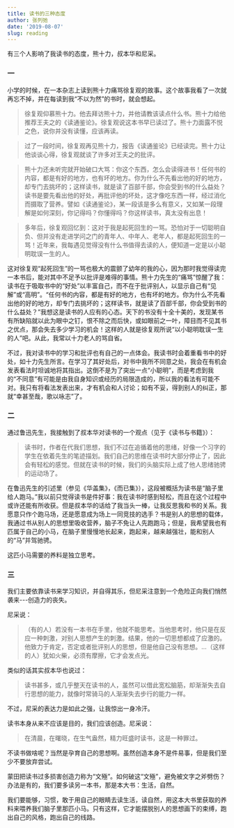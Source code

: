```yaml
---
title: 读书的三种态度
author: 张列弛
date: '2019-08-07'
slug: reading
--- 
```

有三个人影响了我读书的态度，熊十力，叔本华和尼采。  

### 一

小学的时候，在一本杂志上读到熊十力痛骂徐复观的故事。这个故事我看了一次就再忘不掉，并在每读到我“不以为然”的书时，就会想起。  

> 徐复观仰慕熊十力。他去拜访熊十力，并他请教该读点什么书。熊十力给他推荐王夫之的《读通鉴论》。徐复观说这本书早已读过了。熊十力面露不悦之色，说你并没有读懂，应该再读。  

> 过了一段时间，徐复观再见熊十力，报告《读通鉴论》已经读完。熊十力让他谈谈心得，徐复观就谈了许多对王夫之的批评。 

> 熊十力还未听完就开始破口大骂：你这个东西，怎么会读得进书！任何书的内容，都是有好的地方，也有坏的地方。你为什么不先看出他的好的地方，却专门去挑坏的；这样读书，就是读了百部千部，你会受到书的什么益处？读书是要先看出他的好处，再批评他的坏处，这才像吃东西一样，经过消化而摄取了营养。譬如《读通鉴论》，某一段该是多么有意义，又如某一段理解是如何深刻，你记得吗？你懂得吗？你这样读书，真太没有出息！   

> 多年后，徐复观回忆到：这对于我是起死回生的一骂。恐怕对于一切聪明自负、但并没有走进学问之门的青年人、中年人、老年人，都是起死回生的一骂！近年来，我每遇见觉得没有什么书值得去读的人，便知道一定是以小聪明耽误一生的人。

这对徐复观“起死回生”的一骂也极大的震颤了幼年的我的心，因为那时我觉得读完一本书后，能对其中不足予以批评是难得的事情。熊十力先生的“痛骂”惊醒了我：读书在于吸取书中的“好处”以丰富自己，而不在于批评别人，以显示自己有“见解”或“高明”。“任何书的内容，都是有好的地方，也有坏的地方。你为什么不先看出他的好的地方，却专门去挑坏的；这样读书，就是读了百部千部，你会受到书的什么益处？”我想这是读书的人应有的心态。天下的书没有十全十美的，发现某书有所缺陷就以此为眼中之钉，恨不除之而后快，或如眼前之一叶，障目而不见其书之优点，那会失去多少学习的机会！这样的人就是徐复观所说“以小聪明耽误一生的人”吧。从此，我常以十力老人的骂自省。   

不过，我对读书中的学习和批评也有自己的一点体会。我读书时会着重看书中的好处，如十力先生所言。在学习了其好处后，对书中我所不同意之处，我会在有机会发表看法时坦诚地将其指出。这倒不是为了突出一点“小聪明”，而是考虑到我的“不同意”有可能是由我自身知识或经历的局限造成的，所以我的看法有可能不对。我只有将看法发表出来，才有机会和人讨论；如有不妥，得到别人的纠正，那就“幸甚至哉，歌以咏志”了。

### 二 

通过鲁迅先生，我接触到了叔本华对读书的一个观点（见于《读书与书籍》）： 

> 读书时，作者在代我们思想，我们不过在追循着他的思绪，好像一个习字的学生在依着先生的笔迹描划。我们自己的思维在读书时大部分停止了，因此会有轻松的感觉。但就在读书的时候，我们的头脑实际上成了他人思绪驰骋的运动场了。 

在鲁迅先生的引述里（参见《华盖集》，《而已集》），这段被概括为读书是“脑子里给人跑马。”我以前只觉得读书是件好事：我在读书时感到轻松，而且在这个过程中或许还能有所收获。但是叔本华的话给了我当头一棒，让我反思我和书的关系。我愿意只作个跑马场，还是愿意成为场上一同竞技的选手？书是别人的思想的载体，我通过书从别人的思想里吸收营养，脑子不免让人先跑跑马；但是，我希望我也有匹属于自己的小马，在脑子里慢慢地长起来，跑起来，越来越强壮，能和别人的“马”并驾驰骋。    

这匹小马需要的养料是独立思考。

### 三  

我们主要依靠读书来学习知识，并自得其乐，但尼采注意到一个危险正向我们悄然袭来---创造力的丧失。  

尼采说： 

> （有的人）若没有一本书在手里，他就不能思考。当他思考时，他只是在反应一种刺激，对别人思想产生的刺激。结果，他的一切思想都成了应激的。他致力于肯定，否定或者批评别人的思想，但是他自己没有思想。...（这样的人）犹如火柴，必须有摩擦，它才会发点光。  

类似的话其实叔本华也说过：  

> 读书甚多，或几乎整天在读书的人，虽然可以借此宽松脑筋，却渐渐失去自行思想的能力，就像时常骑马的人渐渐失去步行的能力一样。   

不过，尼采的表达力是如此之强，让我惊出一身冷汗。   

读书本身从来不应该是目的，我们应该创造。尼采说：  

> 在清晨，在曙晓，在生气盎然，精力旺盛时读书，这是一种罪过。  

不读书做啥呢？当然是孕育自己的思想啊。虽然创造本身不是件易事，但是我们至少不要放弃尝试。  

蒙田把读书过多损害创造力称为“文殛”。如何破这“文殛”，避免被文字之斧劈伤？办法是有的，我们要多读另一本书，那是本大书：生活，自然。   

我们要能够，习惯，敢于用自己的眼睛去读生活，读自然，用这本大书里获取的养料来喂养我们脑子里那匹小马。只有这样，它才能摆脱别人的思想画下的束缚，跑出自己的风格，跑出自己的线路。  


　　






